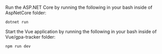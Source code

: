 Run the ASP.NET Core by running the following in your bash inside of AspNetCore folder:
	
	dotnet run
	
Start the Vue application by running the following in your bash inside of Vue/gpa-tracker folder:

	npm run dev